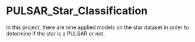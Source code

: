 # PULSAR_Star_Classification

In  this project, there are nine applied models on the star dataset in order to determine if the star is a PULSAR or not.
